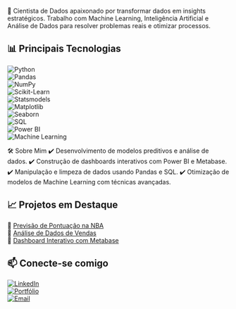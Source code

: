 🚀 Cientista de Dados apaixonado por transformar dados em insights estratégicos. Trabalho com Machine Learning, Inteligência Artificial e Análise de Dados para resolver problemas reais e otimizar processos.

## 📊 Principais Tecnologias

![Python](https://img.shields.io/badge/Python-3776AB?style=for-the-badge&logo=python&logoColor=white)  
![Pandas](https://img.shields.io/badge/Pandas-150458?style=for-the-badge&logo=pandas&logoColor=white)  
![NumPy](https://img.shields.io/badge/NumPy-013243?style=for-the-badge&logo=numpy&logoColor=white)  
![Scikit-Learn](https://img.shields.io/badge/Scikit--Learn-F7931E?style=for-the-badge&logo=scikitlearn&logoColor=white)  
![Statsmodels](https://img.shields.io/badge/Statsmodels-%23121011.svg?style=for-the-badge&logo=python&logoColor=white)  
![Matplotlib](https://img.shields.io/badge/Matplotlib-%23ffffff.svg?style=for-the-badge&logo=matplotlib&logoColor=black)  
![Seaborn](https://img.shields.io/badge/Seaborn-008080?style=for-the-badge)  
![SQL](https://img.shields.io/badge/SQL-4479A1?style=for-the-badge&logo=mysql&logoColor=white)  
![Power BI](https://img.shields.io/badge/PowerBI-F2C811?style=for-the-badge&logo=powerbi&logoColor=black)  
![Machine Learning](https://img.shields.io/badge/Machine%20Learning-%23121011.svg?style=for-the-badge&logo=scikit-learn&logoColor=white)  

🛠️ Sobre Mim
✔️ Desenvolvimento de modelos preditivos e análise de dados.
✔️ Construção de dashboards interativos com Power BI e Metabase.
✔️ Manipulação e limpeza de dados usando Pandas e SQL.
✔️ Otimização de modelos de Machine Learning com técnicas avançadas.

## 📈 Projetos em Destaque  
🔹 [Previsão de Pontuação na NBA](#)  
🔹 [Análise de Dados de Vendas](#)  
🔹 [Dashboard Interativo com Metabase](#)  

## 📫 Conecte-se comigo  
[![LinkedIn](https://img.shields.io/badge/LinkedIn-0A66C2?style=for-the-badge&logo=linkedin&logoColor=white)](https://www.linkedin.com/in/francisco-de-assis-808377218/)  
[![Portfólio](https://img.shields.io/badge/Portfólio-000000?style=for-the-badge&logo=github&logoColor=white)](https://github.com/FranciscoAssislsj?tab=repositories)  
[![Email](https://img.shields.io/badge/Email-D14836?style=for-the-badge&logo=gmail&logoColor=white)](mailto:franciscofut25@gmail.com)  

